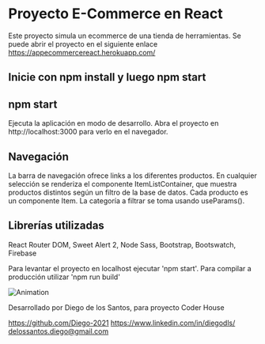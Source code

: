 # Proyecto E-Commerce en React 

Este proyecto simula un ecommerce de una tienda de herramientas. 
Se puede abrir el proyecto en el siguiente enlace
https://appecommercereact.herokuapp.com/

## Inicie con npm install y luego npm start

## npm start

Ejecuta la aplicación en modo de desarrollo.
Abra el proyecto en http://localhost:3000 para verlo en el navegador.

## Navegación

La barra de navegación ofrece links a los diferentes productos. En cualquier selección se renderiza el componente ItemListContainer, que muestra productos distintos según un filtro de la base de datos. Cada producto es un componente Item. La categoría a filtrar se toma usando useParams().

## Librerías utilizadas

React Router DOM,
Sweet Alert 2,
Node Sass,
Bootstrap,
Bootswatch,
Firebase

Para levantar el proyecto en localhost ejecutar 'npm start'. Para compilar a producción utilizar 'npm run build'


![Animation](https://user-images.githubusercontent.com/77082081/142726015-7659d3c5-87eb-46db-ab49-31c3b3536971.gif)

Desarrollado por
Diego de los Santos, para proyecto Coder House

https://github.com/Diego-2021
https://www.linkedin.com/in/diegodls/
delossantos.diego@gmail.com
